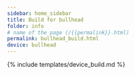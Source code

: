 ```yaml
---
sidebar: home_sidebar
title: Build for bullhead
folder: info
# name of the page (/{{permalink}}.html)
permalink: bullhead_build.html
device: bullhead
---
```

{% include templates/device_build.md %}
